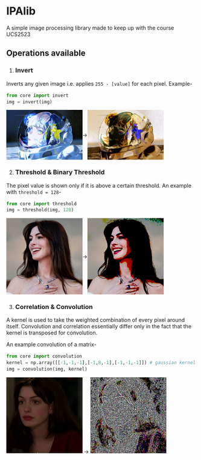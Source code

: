 # IPAlib
A simple image processing library made to keep up with the course UCS2523

## Operations available

1) ### Invert
Inverts any given image i.e. applies `255 - [value]` for each pixel.
Example-  
```py
from core import invert
img = invert(img)
```
<div style="display: flex; align-items: center">
<img src="assets/lucy_moon.jpg" alt="lucy_moon" style="width: 40%;" />
-> 
<img src="assets/lucy_moon_invert.jpg" alt="lucy_inv" style="width: 40%;" />
</div>

2) ### Threshold & Binary Threshold
The pixel value is shown only if it is above a certain threshold.
An example with `threshold = 128`-  
```py
from core import threshold
img = threshold(img, 128)
```
<div style="display: flex; align-items: center">
<img src="assets/anne_happy.jpg" alt="anne happy" style="width: 40%;" />
-> 
<img src="assets/anne_happy_thresh.jpg" alt="anne happy thresholded" style="width: 40%;" />
</div>


3) ### Correlation & Convolution
A kernel is used to take the weighted combination of every pixel around itself. Convolution and correlation essentially differ only in the fact that the kernel is transposed for convolution.  

An example convolution of a matrix-  
```py
from core import convolution
kernel = np.array([[-1,-1,-1],[-1,8,-1],[-1,-1,-1]]) # gaussian kernel
img = convolution(img, kernel)
```
<img src="assets/anne_listenin.jpg" alt="anne listenin" style="width: 40%;" />
-> 
<img src="assets/anne_listenin_conv.jpg" alt="anne listenin convolution" style="width: 40%;" />
</div>
